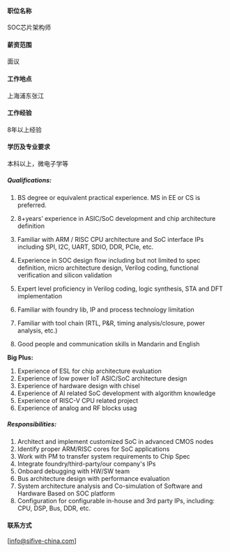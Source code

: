 #### 职位名称
SOC芯片架构师

#### 薪资范围
面议

#### 工作地点
上海浦东张江

#### 工作经验
8年以上经验

#### 学历及专业要求
本科以上，微电子学等

##### **Qualifications:** 
1.  BS degree or equivalent  practical experience. MS in EE or CS is preferred.

2.  8+years’ experience in ASIC/SoC  development and chip architecture definition

3.  Familiar with ARM / RISC CPU  architecture and SoC interface IPs including SPI, I2C, UART, SDIO, DDR, PCIe,  etc.

4.  Experience in SOC design flow  including but not limited to spec definition, micro architecture design,  Verilog coding, functional verification and silicon validation

5.  Expert level proficiency in  Verilog coding, logic synthesis, STA and DFT implementation

6. Familiar with foundry lib, IP  and process technology limitation

7.  Familiar with tool chain (RTL,  P&R, timing analysis/closure, power analysis, etc.)

8.  Good people and communication  skills in Mandarin and English

**Big  Plus:**

1. Experience of ESL for chip  architecture evaluation
2. Experience of low power IoT  ASIC/SoC architecture design
3. Experience  of hardware design with chisel
4. Experience of AI related SoC  development with algorithm knowledge
5. Experience of RISC-V CPU  related project
6. Experience of analog and RF  blocks usag

##### **Responsibilities:**

1. Architect and implement  customized SoC in advanced CMOS nodes
2. Identify proper ARM/RISC cores  for SoC applications
3. Work with PM to transfer system  requirements to Chip Spec
4. Integrate  foundry/third-party/our company's IPs
5. Onboard debugging with HW/SW  team
6. Bus architecture design with  performance evaluation
7. System architecture analysis and  Co-simulation of Software and Hardware Based on SOC platform
8. Configuration for configurable in-house  and 3rd party IPs, including: CPU, DSP, Bus, DDR, etc.

#### 联系方式
[info@sifive-china.com]